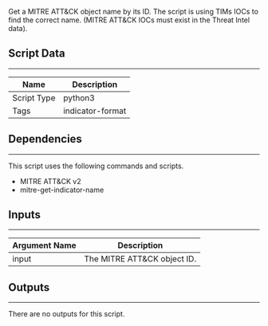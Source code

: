 Get a MITRE ATT&CK object name by its ID. The script is using TIMs IOCs to find the correct name. (MITRE ATT&CK IOCs must exist in the Threat Intel data).

## Script Data

---

| **Name** | **Description** |
| --- | --- |
| Script Type | python3 |
| Tags | indicator-format |

## Dependencies

---
This script uses the following commands and scripts.

* MITRE ATT&CK v2
* mitre-get-indicator-name

## Inputs

---

| **Argument Name** | **Description** |
| --- | --- |
| input | The MITRE ATT&CK object ID. |

## Outputs

---
There are no outputs for this script.
